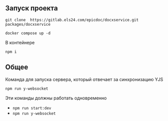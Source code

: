 ## Запуск проекта    
```
git clone  https://gitlab.els24.com/epicdoc/docxservice.git packages/docxservice

docker compose up -d
```

В контейнере

```
npm i
```

## Общее

Команда для запуска сервера, который отвечает за синхронизацию YJS
```
npm run y-websocket
```

Эти команды должны работать одновременно

- ``npm run start:dev``
- ``npm run y-websocket``
